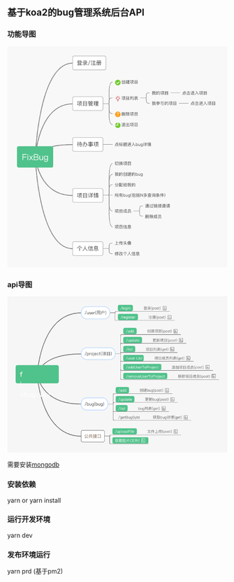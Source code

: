 ## 基于koa2的bug管理系统后台API

### 功能导图
![avatar](./fixbug功能列表.png) 

### api导图
![avatar](./fixbugapi.png) 

需要安装[mongodb](https://www.mongodb.com/)

### 安装依赖
yarn or yarn install

### 运行开发环境
yarn dev

### 发布环境运行
yarn prd (基于pm2)

